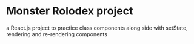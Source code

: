 # Monster Rolodex project

a React.js project to practice class components along side with setState, rendering and re-rendering components
